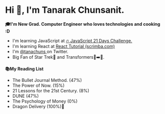 # Hi 👋, I'm Tanarak Chunsanit.

**🎓I'm New Grad. Computer Engineer who loves technologies and cooking :D**

 - I'm learning JavaScript at [🔥 JavaScript 21 Days Challenge.](https://www.youtube.com/playlist?list=PLOgiLP3tCaPXc9-whn0on3tDT9rQdXAWL)
 - I'm learning React at [React Tutorial (scrimba.com)](https://scrimba.com/learn/learnreact)
 - I'm [@tanachuns ](https://twitter.com/tanachuns) on Twitter.
 - Big Fan of Star Trek🖖 and Transformers🚛➡️🤖.
 
**📚My Reading List**
 - The Bullet Journal Method. (47%)
 - The Power of Now. (15%)
 - 21 Lessons for the 21st Century. (8%)
 - DUNE (47%)
 - The Psychology of Money (0%)
 - Dragon Delivery (100%)🥳
